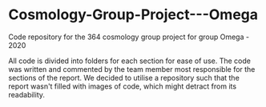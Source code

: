 # Cosmology-Group-Project---Omega
Code repository for the 364 cosmology group project for group Omega - 2020


All code is divided into folders for each section for ease of use.
The code was written and commented by the team member most responsible for the sections of the report.
We decided to utilise a repository such that the report wasn't filled with images of code, which might detract from its readability.
